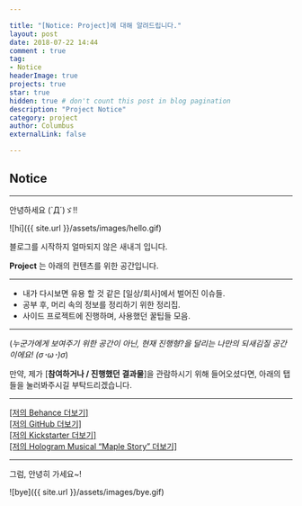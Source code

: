 ```yaml
---

title: "[Notice: Project]에 대해 알려드립니다."
layout: post
date: 2018-07-22 14:44
comment : true
tag:
- Notice
headerImage: true
projects: true
star: true
hidden: true # don't count this post in blog pagination
description: "Project Notice"
category: project
author: Columbus
externalLink: false

---
```


## Notice
---

안녕하세요 (`Д´)ゞ!!

![hi]({{ site.url }}/assets/images/hello.gif)

블로그를 시작하지 얼마되지 않은 새내긔 입니다.


**Project** 는 아래의 컨텐츠를 위한 공간입니다.<br />

---

- 내가 다시보면 유용 할 것 같은 [일상/회사]에서 벌어진 이슈들.<br />
- 공부 후, 머리 속의 정보를 정리하기 위한 정리집. <br />
- 사이드 프로젝트에 진행하며, 사용했던 꿀팁들 모음.<br />

---


(_누군가에게 보여주기 위한 공간이 아닌, 현재 진행형?을 달리는 나만의 되새김질 공간이에요! (σ･ω･)σ_)

만약, 제가 [__참여하거나 / 진행했던__ __결과물__]을 관람하시기 위해 들어오셨다면,
아래의 탭들을 눌러봐주시길 부탁드리겠습니다.

---

[[저의 Behance 더보기]](https://www.behance.net/kimjunsoo) <br />
[[저의 GitHub 더보기]](https://github.com/banjag954) <br />
[[저의 Kickstarter 더보기]](http://kck.st/2yvzeb7) <br />
[[저의 Hologram Musical “Maple Story” 더보기]](https://vimeo.com/194913071)<br />

---

그럼, 안녕히 가세요~!

![bye]({{ site.url }}/assets/images/bye.gif)
